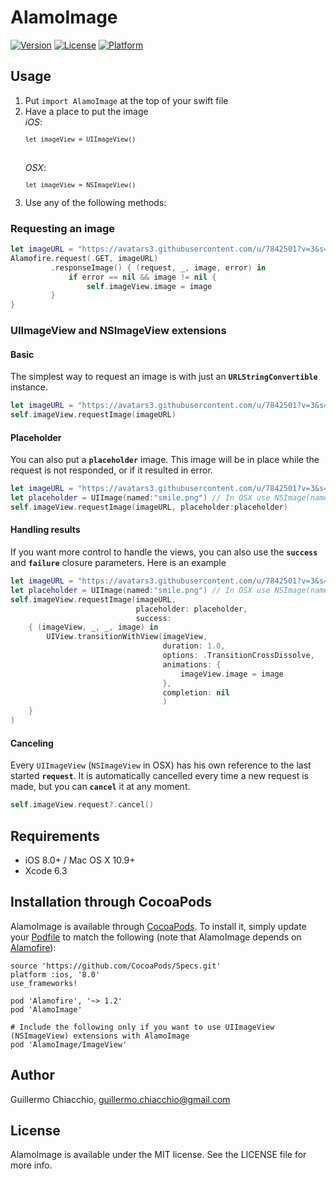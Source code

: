 # AlamoImage

[![Version](https://img.shields.io/cocoapods/v/AlamoImage.svg?style=flat)](http://cocoapods.org/pods/AlamoImage)
[![License](https://img.shields.io/cocoapods/l/AlamoImage.svg?style=flat)](http://cocoapods.org/pods/AlamoImage)
[![Platform](https://img.shields.io/cocoapods/p/AlamoImage.svg?style=flat)](http://cocoapods.org/pods/AlamoImage)

## Usage

1. Put `import AlamoImage` at the top of your swift file
2. Have a place to put the image
		<br/>*iOS*:<pre><code>`let imageView = UIImageView()`</code></pre>
		<br/>*OSX*:<pre><code>`let imageView = NSImageView()`</code></pre>		
3. Use any of the following methods:

### Requesting an image 

```swift
let imageURL = "https://avatars3.githubusercontent.com/u/7842501?v=3&s=40"
Alamofire.request(.GET, imageURL)
         .responseImage() { (request, _, image, error) in
             if error == nil && image != nil {
                 self.imageView.image = image
         }
}  
```

### UIImageView and NSImageView extensions

#### Basic
The simplest way to request an image is with just an **`URLStringConvertible`** instance.

```swift
let imageURL = "https://avatars3.githubusercontent.com/u/7842501?v=3&s=40"
self.imageView.requestImage(imageURL)
```

#### Placeholder
You can also put a **`placeholder`** image. This image will be in place while the request is not responded, or if it resulted in error.

```swift
let imageURL = "https://avatars3.githubusercontent.com/u/7842501?v=3&s=40"
let placeholder = UIImage(named:"smile.png") // In OSX use NSImage(named:"smile.png")
self.imageView.requestImage(imageURL, placeholder:placeholder)
```

#### Handling results
If you want more control to handle the views, you can also use the **`success`** and **`failure`** closure parameters. Here is an example

```swift
let imageURL = "https://avatars3.githubusercontent.com/u/7842501?v=3&s=40"
let placeholder = UIImage(named:"smile.png") // In OSX use NSImage(named:"smile.png")
self.imageView.requestImage(imageURL, 
                            placeholder: placeholder, 
                            success: 
    { (imageView, _, _, image) in
        UIView.transitionWithView(imageView, 
                                  duration: 1.0, 
                                  options: .TransitionCrossDissolve, 
                                  animations: {
                                      imageView.image = image
                                  }, 
                                  completion: nil
                                  )   
    }
)
```

#### Canceling
Every `UIImageView` (`NSImageView` in OSX) has his own reference to the last started **`request`**. It is automatically cancelled every time a new request is made, but you can **`cancel`** it at any moment.

```swift
self.imageView.request?.cancel()
```

## Requirements

- iOS 8.0+ / Mac OS X 10.9+
- Xcode 6.3

## Installation through CocoaPods

AlamoImage is available through [CocoaPods](http://cocoapods.org). To install
it, simply update your [Podfile](https://guides.cocoapods.org/using/the-podfile.html) to match the following (note that AlamoImage depends on [Alamofire](https://cocoapods.org/pods/Alamofire)):

```
source 'https://github.com/CocoaPods/Specs.git'
platform :ios, '8.0'
use_frameworks!

pod 'Alamofire', '~> 1.2'
pod 'AlamoImage'

# Include the following only if you want to use UIImageView (NSImageView) extensions with AlamoImage
pod 'AlamoImage/ImageView'
```

## Author

Guillermo Chiacchio, guillermo.chiacchio@gmail.com

## License

AlamoImage is available under the MIT license. See the LICENSE file for more info.
